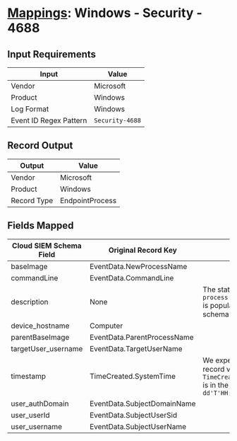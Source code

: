 # [Mappings](README.md): Windows - Security - 4688

## Input Requirements

|Input|Value|
|-----|-----|
|Vendor|Microsoft|
|Product|Windows|
|Log Format|Windows|
|Event ID Regex Pattern|`Security-4688`|

## Record Output

|Output|Value|
|------|-----|
|Vendor|Microsoft|
|Product|Windows|
|Record Type|EndpointProcess|

## Fields Mapped

|Cloud SIEM Schema Field|Original Record Key|Notes|
|-----------------------|-------------------|-----|
|baseImage|EventData.NewProcessName||
|commandLine|EventData.CommandLine||
|description|None|The static text `A new process has been created` is populated in this schema field.|
|device_hostname|Computer||
|parentBaseImage|EventData.ParentProcessName||
|targetUser_username|EventData.TargetUserName||
|timestamp|TimeCreated.SystemTime|We expect the orginal record value of `TimeCreated.SystemTime` is in the format `yyyy-MM-dd'T'HH:mm:ss.SSSSSSSSSZ`|
|user_authDomain|EventData.SubjectDomainName||
|user_userId|EventData.SubjectUserSid||
|user_username|EventData.SubjectUserName||

